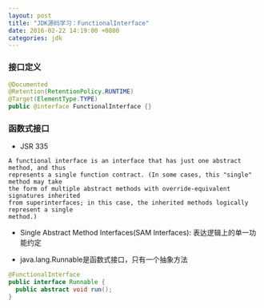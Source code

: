 ```yaml
---
layout: post
title: "JDK源码学习：FunctionalInterface"
date: 2016-02-22 14:19:00 +0800
categories: jdk
---
```

### 接口定义

~~~java
@Documented
@Retention(RetentionPolicy.RUNTIME)
@Target(ElementType.TYPE)
public @interface FunctionalInterface {}
~~~

### 函数式接口
* JSR 335

~~~
A functional interface is an interface that has just one abstract method, and thus
represents a single function contract. (In some cases, this "single" method may take
the form of multiple abstract methods with override-equivalent signatures inherited
from superinterfaces; in this case, the inherited methods logically represent a single
method.)
~~~

* Single Abstract Method Interfaces(SAM Interfaces): 表达逻辑上的单一功能约定

* java.lang.Runnable是函数式接口，只有一个抽象方法

~~~java
@FunctionalInterface
public interface Runnable {
  public abstract void run();
}
~~~
